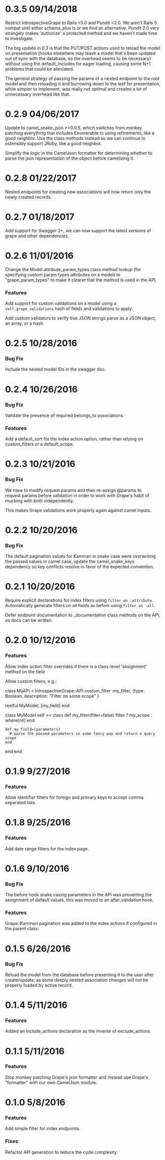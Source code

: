 
0.3.5 09/14/2018
================

Restrict IntrospectiveGrape to Rails <5.0 and Pundit <2.0. We aren't Rails 5 compat until either schema_plus is or we find an alternative. Pundit 2.0 very strangely makes 'authorize' a protected method and we haven't made time to investigate.

The big update in 0.3 is that the PUT/POST actions used to reload the model on presentation (hooks elsewhere may leave a model that's been updated out of sync with the database, so the overhead seems to be necessary) without using the default_includes for eager loading, causing some N+1 problems that could be alleviated.

The general strategy of passing the params of a nested endpoint to the root model and then reloading it and burrowing down to the leaf for presentation, while simpler to implement, was really not optimal and creates a lot of unnecessary overhead like that.


0.2.9 04/06/2017
================

Update to camel_snake_json >=0.0.5, which switches from monkey patching everything that includes Enumerable to using refinements, like a good neighbor. Use the class methods instead so we can continue to ostensibly support JRuby, like a good neighbor.

Simplify the logic in the CamelJson formatter for determining whether to parse the json representation of the object before camelizing it.


0.2.8 01/22/2017
================

Nested endpoints for creating new associations will now return only the newly created records.

0.2.7 01/18/2017
================

Add support for Swagger 2+, we can now support the latest versions of grape and other dependencies.


0.2.6 11/01/2016
================

Change the Model.attribute_param_types class method lookup (for specifying custom param types attributes on a model) to "grape_param_types" to make it clearer that the method is used in the API.

### Features

Add support for custom validations on a model using a `self.grape_validations` hash of fields and validations to apply.

Add custom validators to verify that JSON strings parse as a JSON object, an array, or a hash.


0.2.5 10/28/2016
================

### Bug Fix

Include the nested model IDs in the swagger doc.

0.2.4 10/26/2016
================

### Bug Fix

Validate the presence of required belongs_to associations.

### Features

Add a default_sort for the index action option, rather than relying on custom_filters or a default_scope.

0.2.3 10/21/2016
==============
### Bug Fix

We have to modify request.params and then re-assign @params to request.params before
validation in order to work with Grape's habit of mucking with both independently.

This makes Grape validations work properly again against camel inputs.

0.2.2 10/20/2016
==============

### Bug Fix

The default pagination values for Kaminari in snake case were overwriting the passed values
in camel case, update the camel_snake_keys dependency so key conflicts resolve in favor of
the expected convention.

0.2.1 10/20/2016
==============

Require explicit declarations for index filters using `filter_on :attribute`. Automatically generate filters on all fields as before using `filter_on :all`.

Defer endpoint documentation to <action>_documentation class methods on the API, so docs can be written.

0.2.0 10/12/2016
==============

### Features

Allow index action filter overrides if there is a class-level 'assignment' method on the field

Allow custom filters, e.g.:

class MyAPI < IntrospectiveGrape::API
  custom_filter :my_filter, {type: Boolean, description: "Filter on some scope" }

  restful MyModel, [my_field]
end

class MyModel
  self << class
    def my_filter(filter=false)
      filter ? my_scope : where(nil)
    end

    def my_field=(parameters)
      # parse the passed parameters in some fancy way and return a query scope
    end
  end
end

0.1.9 9/27/2016
==============
### Features

Allow identifier filters for foreign and primary keys to accept comma separated lists.

0.1.8 9/25/2016
==============

### Features

Add date range filters for the index page.

0.1.6 9/10/2016
==============

### Bug Fix

The before hook snake casing parameters in the API was preventing the assignment of default values, this was moved to an after_validation hook.

### Features

Grape::Kaminari pagination was added to the index actions if configured in the parent class.

0.1.5 6/26/2016
==============

### Bug Fix

Reload the model from the database before presenting it to the user after create/update, as
some deeply nested association changes will not be properly loaded by active record.

0.1.4 5/11/2016
==============

### Features

Added an include_actions declaration as the inverse of exclude_actions.

0.1.1 5/11/2016
==============

### Features

Stop monkey patching Grape's json formatter and instead use Grape's "formatter"
with our own CamelJson module.

0.1.0 5/8/2016
==============

### Features

Add simple filter for index endpoints.

### Fixes

Refactor API generation to reduce the code complexity.
